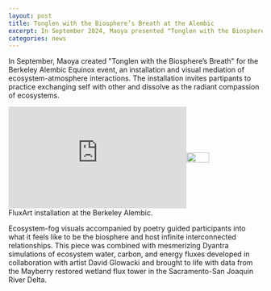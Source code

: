 ```yaml
---
layout: post
title: Tonglen with the Biosphere’s Breath at the Alembic
excerpt: In September 2024, Maoya presented "Tonglen with the Biosphere’s Breath" an installation and visual mediation of ecosystem-atmosphere interactions.
categories: news
---
```


In September, Maoya created "Tonglen with the Biosphere’s Breath" for the Berkeley Alembic Equinox event, an installation and visual mediation of ecosystem-atmosphere interactions. The installation invites partipants to practice exchanging self with other and dissolve as the radiant compassion of ecosystems. 

<div style="display: flex; align-items: center; justify-content: center;">
  <div style="width: 70%; position: relative; padding-bottom: 40%; overflow: hidden;">
    <iframe 
      style="position: absolute; top: 0; left: 0; width: 100%; height: 100%;"
      src="https://drive.google.com/file/d/1f3amv1SkLwRlS8XmLoIQXa244PEWMTH2/preview"
      frameborder="0" 
      allowfullscreen>
    </iframe>
  </div>
  <img src="https://fluxnetart.github.io/images/1_alembic.png" style="width: 30%; flex-shrink: 0;">
</div>
<figcaption>FluxArt installation at the Berkeley Alembic.</figcaption>

Ecosystem-fog visuals accompanied by poetry guided participants into what it feels like to be the biosphere and host infinite interconnected relationships. This piece was combined with mesmerizing Dyantra simulations of ecosystem water, carbon, and energy fluxes developed in collaboration with artist David Glowacki and brought to life with data from the Mayberry restored wetland flux tower in the Sacramento-San Joaquin River Delta.

<!--<div class="video-iframe" style="display: none;">
        <iframe src="https://drive.google.com/file/d/1ZcHyv0-1kxPS0rGpaO9kX3jKqDlNN431/preview" frameborder="0" allowfullscreen></iframe>
</div>-->
